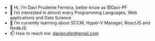 - 👋 Hi, I’m Davi Prudente Ferreira, better know as @Davi-PF
- 👀 I’m interested in almost every Programming Languages, Web applications and Data Science
- 🌱 I’m currently learning about SCCM, Hyper-V Manager, ReactJS and NodeJS 
- 📫 How to reach me: daviprufer@gmail.com

<!---
Davi-PF/Davi-PF is a ✨ special ✨ repository because its `README.md` (this file) appears on your GitHub profile.
You can click the Preview link to take a look at your changes.
--->
